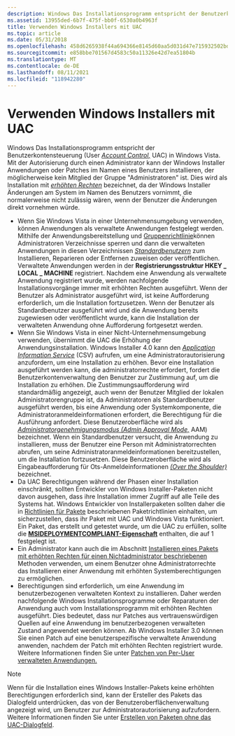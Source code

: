```yaml
---
description: Windows Das Installationsprogramm entspricht der Benutzerkontensteuerung (User Account Control, UAC) in Windows Vista.
ms.assetid: 13955ded-6b7f-475f-bb0f-6530a0b4963f
title: Verwenden Windows Installers mit UAC
ms.topic: article
ms.date: 05/31/2018
ms.openlocfilehash: 458d6265938f44a694366e8145d60aa5d031d47e715932502bd1b82e7012b87f
ms.sourcegitcommit: e858bbe701567d4583c50a11326e42d7ea51804b
ms.translationtype: MT
ms.contentlocale: de-DE
ms.lasthandoff: 08/11/2021
ms.locfileid: "118942280"
---
```

# <a name="using-windows-installer-with-uac"></a>Verwenden Windows Installers mit UAC

Windows Das Installationsprogramm entspricht der Benutzerkontensteuerung (User [*Account Control,*](u-gly.md) UAC) in Windows Vista. Mit der Autorisierung durch einen Administrator kann der Windows Installer Anwendungen oder Patches im Namen eines Benutzers installieren, der möglicherweise kein Mitglied der Gruppe "Administratoren" ist. Dies wird als Installation mit [*erhöhten Rechten*](e-gly.md) bezeichnet, da der Windows Installer Änderungen am System im Namen des Benutzers vornimmt, die normalerweise nicht zulässig wären, wenn der Benutzer die Änderungen direkt vornehmen würde.

-   Wenn Sie Windows Vista in einer Unternehmensumgebung verwenden, können Anwendungen als verwaltete Anwendungen festgelegt werden. Mithilfe der Anwendungsbereitstellung und [Gruppenrichtlinie](/previous-versions/windows/desktop/Policy/group-policy-start-page)können Administratoren Verzeichnisse sperren und dann die verwalteten Anwendungen in diesen Verzeichnissen [*Standardbenutzern*](s-gly.md) zum Installieren, Reparieren oder Entfernen zuweisen oder veröffentlichen. Verwaltete Anwendungen werden in der **Registrierungsstruktur HKEY \_ LOCAL \_ MACHINE** registriert. Nachdem eine Anwendung als verwaltete Anwendung registriert wurde, werden nachfolgende Installationsvorgänge immer mit erhöhten Rechten ausgeführt. Wenn der Benutzer als Administrator ausgeführt wird, ist keine Aufforderung erforderlich, um die Installation fortzusetzen. Wenn der Benutzer als Standardbenutzer ausgeführt wird und die Anwendung bereits zugewiesen oder veröffentlicht wurde, kann die Installation der verwalteten Anwendung ohne Aufforderung fortgesetzt werden.
-   Wenn Sie Windows Vista in einer Nicht-Unternehmensumgebung verwenden, übernimmt die UAC die Erhöhung der Anwendungsinstallation. Windows Installer 4.0 kann den [*Application Information Service*](a-gly.md) (CSV) aufrufen, um eine Administratorautorisierung anzufordern, um eine Installation zu erhöhen. Bevor eine Installation ausgeführt werden kann, die administratorrechte erfordert, fordert die Benutzerkontenverwaltung den Benutzer zur Zustimmung auf, um die Installation zu erhöhen. Die Zustimmungsaufforderung wird standardmäßig angezeigt, auch wenn der Benutzer Mitglied der lokalen Administratorengruppe ist, da Administratoren als Standardbenutzer ausgeführt werden, bis eine Anwendung oder Systemkomponente, die Administratoranmeldeinformationen erfordert, die Berechtigung für die Ausführung anfordert. Diese Benutzeroberfläche wird als [*Administratorgenehmigungsmodus (Admin Approval Mode,*](a-gly.md) AAM) bezeichnet. Wenn ein Standardbenutzer versucht, die Anwendung zu installieren, muss der Benutzer eine Person mit Administratorrechten abrufen, um seine Administratoranmeldeinformationen bereitzustellen, um die Installation fortzusetzen. Diese Benutzeroberfläche wird als Eingabeaufforderung für Ots-Anmeldeinformationen [*(Over the Shoulder)*](o-gly.md) bezeichnet.
-   Da UAC Berechtigungen während der Phasen einer Installation einschränkt, sollten Entwickler von Windows Installer-Paketen nicht davon ausgehen, dass ihre Installation immer Zugriff auf alle Teile des Systems hat. Windows Entwickler von Installerpaketen sollten daher die in [Richtlinien für Pakete](guidelines-for-packages.md) beschriebenen Paketrichtlinien einhalten, um sicherzustellen, dass ihr Paket mit UAC und Windows Vista funktioniert. Ein Paket, das erstellt und getestet wurde, um die UAC zu erfüllen, sollte die [**MSIDEPLOYMENTCOMPLIANT-Eigenschaft**](msideploymentcompliant.md) enthalten, die auf 1 festgelegt ist.
-   Ein Administrator kann auch die im Abschnitt [Installieren eines Pakets mit erhöhten Rechten für einen Nichtadministrator beschriebenen](installing-a-package-with-elevated-privileges-for-a-non-admin.md) Methoden verwenden, um einem Benutzer ohne Administratorrechte das Installieren einer Anwendung mit erhöhten Systemberechtigungen zu ermöglichen.
-   Berechtigungen sind erforderlich, um eine Anwendung im benutzerbezogenen verwalteten Kontext zu installieren. Daher werden nachfolgende Windows Installationsprogramme oder Reparaturen der Anwendung auch vom Installationsprogramm mit erhöhten Rechten ausgeführt. Dies bedeutet, dass nur Patches aus vertrauenswürdigen Quellen auf eine Anwendung im benutzerbezogenen verwalteten Zustand angewendet werden können. Ab Windows Installer 3.0 können Sie einen Patch auf eine benutzerspezifische verwaltete Anwendung anwenden, nachdem der Patch mit erhöhten Rechten registriert wurde. Weitere Informationen finden Sie unter [Patchen von Per-User verwalteten Anwendungen.](patching-per-user-managed-applications.md)

> [!Note]  
> Wenn für die Installation eines Windows Installer-Pakets keine erhöhten Berechtigungen erforderlich sind, kann der Ersteller des Pakets das Dialogfeld unterdrücken, das von der Benutzeroberflächenverwaltung angezeigt wird, um Benutzer zur Administratorautorisierung aufzufordern. Weitere Informationen finden Sie unter [Erstellen von Paketen ohne das UAC-Dialogfeld](authoring-packages-without-the-uac-dialog-box.md).

 

 

 
